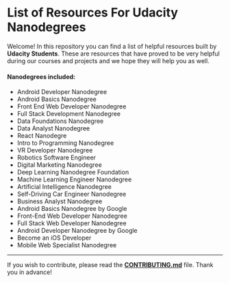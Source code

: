 # List of Resources For Udacity Nanodegrees

Welcome! In this repository you can find a list of helpful resources built by  **Udacity Students**. These are resources that have proved to be very helpful during our courses and projects and we hope they will help you as well.

#### Nanodegrees included:
- Android Developer Nanodegree
- Android Basics Nanodegree
- Front End Web Developer Nanodegree
- Full Stack Development Nanodegree
- Data Foundations Nanodegree
- Data Analyst Nanodegree 
- React Nanodegre
- Intro to Programming Nanodegree
- VR Developer Nanodegree
- Robotics Software Engineer
- Digital Marketing Nanodegree
- Deep Learning Nanodegree Foundation
- Machine Learning Engineer Nanodegree
- Artificial Intelligence Nanodegree
- Self-Driving Car Engineer Nanodegree
- Business Analyst Nanodegree
- Android Basics Nanodegree by Google
- Front-End Web Developer Nanodegree
- Full Stack Web Developer Nanodegree
- Android Developer Nanodegree by Google
- Become an iOS Developer
- Mobile Web Specialist Nanodegree

---

If you wish to contribute, please read the [**CONTRIBUTING.md**](CONTRIBUTING.md) file. Thank you in advance!
